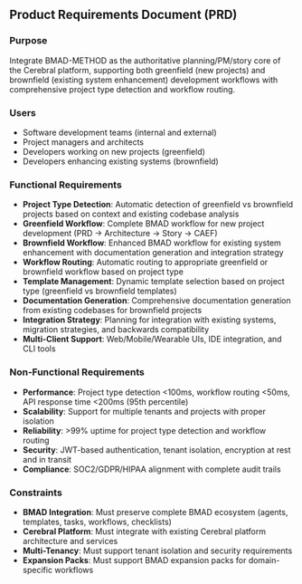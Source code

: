 ## Product Requirements Document (PRD)

### Purpose
Integrate BMAD-METHOD as the authoritative planning/PM/story core of the Cerebral platform, supporting both greenfield (new projects) and brownfield (existing system enhancement) development workflows with comprehensive project type detection and workflow routing.

### Users
- Software development teams (internal and external)
- Project managers and architects
- Developers working on new projects (greenfield)
- Developers enhancing existing systems (brownfield)

### Functional Requirements
- **Project Type Detection**: Automatic detection of greenfield vs brownfield projects based on context and existing codebase analysis
- **Greenfield Workflow**: Complete BMAD workflow for new project development (PRD → Architecture → Story → CAEF)
- **Brownfield Workflow**: Enhanced BMAD workflow for existing system enhancement with documentation generation and integration strategy
- **Workflow Routing**: Automatic routing to appropriate greenfield or brownfield workflow based on project type
- **Template Management**: Dynamic template selection based on project type (greenfield vs brownfield templates)
- **Documentation Generation**: Comprehensive documentation generation from existing codebases for brownfield projects
- **Integration Strategy**: Planning for integration with existing systems, migration strategies, and backwards compatibility
- **Multi-Client Support**: Web/Mobile/Wearable UIs, IDE integration, and CLI tools

### Non‑Functional Requirements
- **Performance**: Project type detection <100ms, workflow routing <50ms, API response time <200ms (95th percentile)
- **Scalability**: Support for multiple tenants and projects with proper isolation
- **Reliability**: >99% uptime for project type detection and workflow routing
- **Security**: JWT-based authentication, tenant isolation, encryption at rest and in transit
- **Compliance**: SOC2/GDPR/HIPAA alignment with complete audit trails

### Constraints
- **BMAD Integration**: Must preserve complete BMAD ecosystem (agents, templates, tasks, workflows, checklists)
- **Cerebral Platform**: Must integrate with existing Cerebral platform architecture and services
- **Multi-Tenancy**: Must support tenant isolation and security requirements
- **Expansion Packs**: Must support BMAD expansion packs for domain-specific workflows

